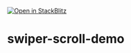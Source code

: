 [![Open in StackBlitz](https://developer.stackblitz.com/img/open_in_stackblitz.svg)](https://stackblitz.com/github/Deitsch/swiper-scroll-demo)
# swiper-scroll-demo
